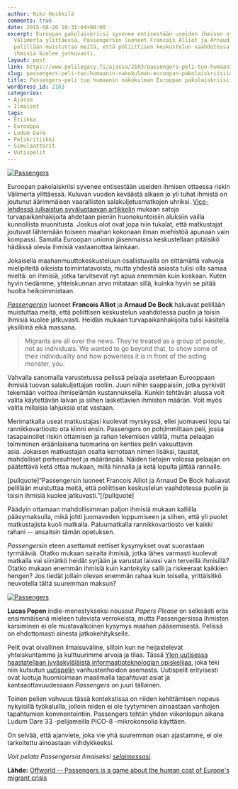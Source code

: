```yaml
---
author: Niko Heikkilä
comments: true
date: 2015-08-26 10:31:04+00:00
excerpt: Euroopan pakolaiskriisi syvenee entisestään useiden ihmisen ottaessa riskin
  Välimerta ylittäessä. Passengersin luoneet Francois Alliot ja Arnaud De Bock haluavat
  pelillään muistuttaa meitä, että poliittisen keskustelun vaahdotessa puolin ja toisin
  ihmisiä kuolee jatkuvasti.
layout: post
link: https://www.pelilegacy.fi/ajassa/2163/passengers-peli-tuo-humaanin-nakokulman-euroopan-pakolaiskriisiin
slug: passengers-peli-tuo-humaanin-nakokulman-euroopan-pakolaiskriisiin
title: Passengers-peli tuo humaanin näkökulman Euroopan pakolaiskriisiin
wordpress_id: 2163
categories:
- Ajassa
- Ilmaiset
tags:
- Etiikka
- Eurooppa
- Ludum Dare
- Pelikritiikki
- Simulaattorit
- Uutispelit
---
```


[![Passengers](http://www.pelilegacy.fi/wp-content/uploads/2015/08/passengers_game.jpg)](http://www.pelilegacy.fi/wp-content/uploads/2015/08/passengers_game.jpg)

Euroopan pakolaiskriisi syvenee entisestään useiden ihmisen ottaessa riskin Välimerta ylittäessä. Kuluvan vuoden keväästä alkaen jo yli tuhat ihmistä on joutunut äärimmäisen vaarallisten salakuljetusmatkojen uhriksi. [Vice-lehdessä julkaistun syväluotaavan artikkelin](http://motherboard.vice.com/read/hell-on-high-seas) mukaan satoja turvapaikanhakijoita ahdetaan pieniin huonokuntoisiin aluksiin vailla kunnollista muonitusta. Joskus olot ovat jopa niin tukalat, että matkustajat joutuvat lähtemään toiseen maahan kokonaan ilman miehistöä apunaan vain kompassi. Samalla Euroopan unionin jäsenmaissa keskustellaan pitäisikö hädässä olevia ihmisiä vastaanottaa lainkaan.

Jokaisella maahanmuuttokeskusteluun osallistuvalla on eittämättä vahvoja mielipiteitä oikeista toimintatavoista, mutta yhdestä asiasta tulisi olla samaa mieltä: on ihmisiä, jotka tarvitsevat nyt apua enemmän kuin koskaan. Kuten hyvin tiedämme, yhteiskunnan arvo mitataan sillä, kuinka hyvin se pitää huolta heikoimmistaan.

_[Passengersin](http://www.lexaloffle.com/bbs/?tid=2326)_ luoneet **Francois Alliot** ja **Arnaud De Bock** haluavat pelillään muistuttaa meitä, että poliittisen keskustelun vaahdotessa puolin ja toisin ihmisiä kuolee jatkuvasti. Heidän mukaan turvapaikanhakijoita tulisi käsitellä yksilöinä eikä massana.



<blockquote>Migrants are all over the news. They’re treated as a group of people, not as individuals. We wanted to go beyond that, to show some of their individuality and how powerless it is in front of the acting monster, you.</blockquote>



Vahvalla sanomalla varustetussa pelissä pelaaja asetetaan Eurooppaan ihmisiä tuovan salakuljettajan rooliin. Juuri niihin saappaisiin, jotka pyrkivät tekemään voittoa ihmiselämän kustannuksella. Kunkin tehtävän alussa voit valita käytettävän laivan ja siihen laskettavien ihmisten määrän. Voit myös valita millaisia lahjuksia otat vastaan.

Merimatkalla useat matkustajasi kuolevat myrskyssä, ellei juomavesi lopu tai rannikkovartiosto ota kiinni ensin. Passengers on pohjimmiltaan peli, jossa tasapainoilet riskin ottamisen ja rahan tekemisen välillä, mutta pelaajan toimiminen eräänlaisena tuomarina on kenties pelin vakuuttavin asia. Jokaisen matkustajan osalta kerrotaan nimen lisäksi, taustat, mahdolliset perhesuhteet ja määränpää. Näiden tietojen valossa pelaajan on päätettävä ketä ottaa mukaan, millä hinnalla ja ketä lopulta jättää rannalle.

[pullquote]“Passengersin luoneet Francois Alliot ja Arnaud De Bock haluavat pelillään muistuttaa meitä, että poliittisen keskustelun vaahdotessa puolin ja toisin ihmisiä kuolee jatkuvasti.”[/pullquote]

Päädyin ottamaan mahdollisimman paljon ihmisiä mukaan kalliilla pääsymaksulla, mikä johti juomaveden loppumiseen ja siihen, että yli puolet matkustajista kuoli matkalla. Paluumatkalla rannikkovartiosto vei kaikki rahani -- ansaitsin tämän opetuksen.

_Passengersin_ eteen asettamat eettiset kysymykset ovat suorastaan tyrmääviä. Otatko mukaan sairaita ihmisiä, jotka lähes varmasti kuolevat matkalla vai siirrätkö heidät syrjään ja varustat laivasi vain terveillä ihmisillä? Otatko mukaan enemmän ihmisiä kuin kantokyky sallii ja riskeeraat kaikkien hengen? Jos tiedät jollain olevan enemmän rahaa kuin toisella, yrittäisitkö neuvotella tältä suuremman maksun?

[![Passengers](http://www.pelilegacy.fi/wp-content/uploads/2015/08/passengers.gif)](http://www.pelilegacy.fi/wp-content/uploads/2015/08/passengers.gif)

**Lucas Popen** indie-menestykseksi noussut _Papers Please_ on selkeästi eräs ensimmäisenä mieleen tulevista verrokeista, mutta Passengersissa ihmisten karsiminen ei ole mustavalkoinen kysymys maahan pääsemisestä. Pelissä on ehdottomasti ainesta jatkokehitykselle.

Pelit ovat oivallinen ilmaisuväline, silloin kun ne heijastelevat yhteiskuntamme ja kulttuurimme arvoja ja tilaa. Tässä [Ylen uutisessa haastatellaan jyväskyläläistä informaatioteknologian opiskelijaa](http://yle.fi/uutiset/uutispeli_antaa_ajantappotunteen/7086188), joka teki niin kutsutun [uutispelin](https://fi.wikipedia.org/wiki/Hy%C3%B6typeli#Uutispelit) vanhustenhoidon asemasta. Uutispelit erityisesti ovat luotuja huomioimaan maailmalla tapahtuvat asiat ja kantaaottavuudessaan _Passengers_ on juuri tällainen.

Toinen pelien vahvuus tässä kontekstissa on niiden kehittämisen nopeus nykyisillä työkaluilla, jolloin niiden ei ole tyytyminen ainoastaan vanhojen tapahtumien kommentointiin. Passengers tehtiin yhden viikonlopun aikana Ludum Dare 33 -pelijameilla PICO-8 -mikrokonsolia käyttäen.

On selvää, että ajanviete, joka vie yhä suuremman osan ajastamme, ei ole tarkoitettu ainoastaan viihdykkeeksi.

_Voit pelata Passengersia ilmaiseksi [selaimessasi](http://ludumdare.com/compo/author/nerial/)._

**Lähde:** [Offworld -- Passengers is a game about the human cost of Europe's migrant crisis](http://boingboing.net/2015/08/25/passengers-is-a-game-about-the.html)
